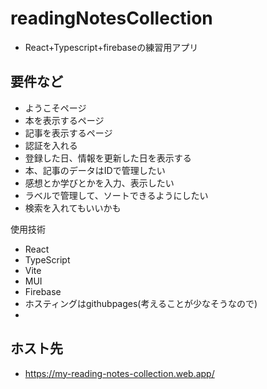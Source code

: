 # readingNotesCollection

- React+Typescript+firebaseの練習用アプリ

## 要件など
-  ようこそページ
-  本を表示するページ
-  記事を表示するページ
-  認証を入れる
-  登録した日、情報を更新した日を表示する
-  本、記事のデータはIDで管理したい
-  感想とか学びとかを入力、表示したい
-  ラベルで管理して、ソートできるようにしたい
-  検索を入れてもいいかも

使用技術
-  React
-  TypeScript
-  Vite
-  MUI
-  Firebase
-  ホスティングはgithubpages(考えることが少なそうなので)
-  

## ホスト先
- https://my-reading-notes-collection.web.app/
